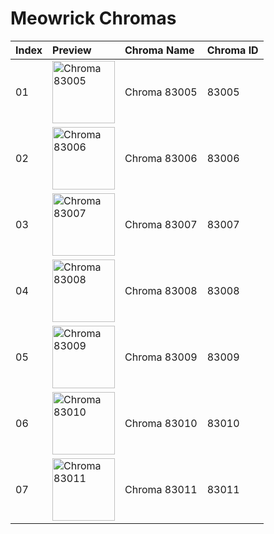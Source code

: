 # Meowrick Chromas

| Index | Preview | Chroma Name | Chroma ID |
|:---|:---|:---|:---|
| 01 | <img src='https://raw.communitydragon.org/latest/plugins/rcp-be-lol-game-data/global/default/v1/champion-chroma-images/83/83005.png' alt='Chroma 83005' width='100'> | Chroma 83005 | 83005 |
| 02 | <img src='https://raw.communitydragon.org/latest/plugins/rcp-be-lol-game-data/global/default/v1/champion-chroma-images/83/83006.png' alt='Chroma 83006' width='100'> | Chroma 83006 | 83006 |
| 03 | <img src='https://raw.communitydragon.org/latest/plugins/rcp-be-lol-game-data/global/default/v1/champion-chroma-images/83/83007.png' alt='Chroma 83007' width='100'> | Chroma 83007 | 83007 |
| 04 | <img src='https://raw.communitydragon.org/latest/plugins/rcp-be-lol-game-data/global/default/v1/champion-chroma-images/83/83008.png' alt='Chroma 83008' width='100'> | Chroma 83008 | 83008 |
| 05 | <img src='https://raw.communitydragon.org/latest/plugins/rcp-be-lol-game-data/global/default/v1/champion-chroma-images/83/83009.png' alt='Chroma 83009' width='100'> | Chroma 83009 | 83009 |
| 06 | <img src='https://raw.communitydragon.org/latest/plugins/rcp-be-lol-game-data/global/default/v1/champion-chroma-images/83/83010.png' alt='Chroma 83010' width='100'> | Chroma 83010 | 83010 |
| 07 | <img src='https://raw.communitydragon.org/latest/plugins/rcp-be-lol-game-data/global/default/v1/champion-chroma-images/83/83011.png' alt='Chroma 83011' width='100'> | Chroma 83011 | 83011 |
